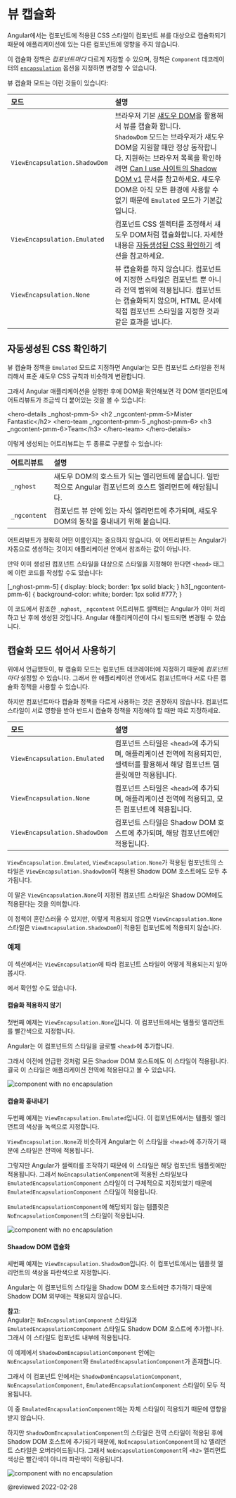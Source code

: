 <!--
# View encapsulation
-->
# 뷰 캡슐화

<!--
In Angular, a component's styles can be encapsulated within the component's host element so that they don't affect the rest of the application.

The `Component`'s decorator provides the [`encapsulation`](api/core/Component#encapsulation) option which can be used to control how the encapsulation is applied on a *per component* basis.

Choose from the following modes:

| Modes                         | Details |
|:---                           |:---     |
| `ViewEncapsulation.ShadowDom` | Angular uses the browser's built-in [Shadow DOM API](https://developer.mozilla.org/docs/Web/Web_Components/Shadow_DOM) to enclose the component's view inside a ShadowRoot \(used as the component's host element\) and apply the provided styles in an isolated manner. <div class="alert is-important"> `ViewEncapsulation.ShadowDom` only works on browsers that have built-in support for the shadow DOM \(see [Can I use - Shadow DOM v1](https://caniuse.com/shadowdomv1)\). Not all browsers support it, which is why the `ViewEncapsulation.Emulated` is the recommended and default mode. </div> |
| `ViewEncapsulation.Emulated`  | Angular modifies the component's CSS selectors so that they are only applied to the component's view and do not affect other elements in the application \(*emulating* Shadow DOM behavior\). For more details, see [Inspecting generated CSS](guide/view-encapsulation#inspect-generated-css).                                                                                                                                                                                                                                                                                                           |
| `ViewEncapsulation.None`      | Angular does not apply any sort of view encapsulation meaning that any styles specified for the component are actually globally applied and can affect any HTML element present within the application. This mode is essentially the same as including the styles into the HTML itself.                                                                                                                                                                                                                                                                                                                   |
-->
Angular에서는 컴포넌트에 적용된 CSS 스타일이 컴포넌트 뷰를 대상으로 캡슐화되기 때문에 애플리케이션에 있는 다른 컴포넌트에 영향을 주지 않습니다.

이 캡슐화 정책은 *컴포넌트마다* 다르게 지정할 수 있으며, 정책은 `Component` 데코레이터의 [`encapsulation`](api/core/Component#encapsulation) 옵션을 지정하면 변경할 수 있습니다.

뷰 캡슐화 모드는 이런 것들이 있습니다:

| 모드                            | 설명                                                                                                                                                                                                                                                                                                                                                  |
|:------------------------------|:----------------------------------------------------------------------------------------------------------------------------------------------------------------------------------------------------------------------------------------------------------------------------------------------------------------------------------------------------|
| `ViewEncapsulation.ShadowDom` | 브라우저 기본 [섀도우 DOM](https://developer.mozilla.org/docs/Web/Web_Components/Shadow_DOM)을 활용해서 뷰를 캡슐화 합니다. <div class="alert is-important"> `ShadowDom` 모드는 브라우저가 섀도우 DOM을 지원할 때만 정상 동작합니다. 지원하는 브라우저 목록을 확인하려면 [Can I use 사이트의 Shadow DOM v1](https://caniuse.com/shadowdomv1) 문서를 참고하세요. 섀도우 DOM은 아직 모든 환경에 사용할 수 없기 때문에 `Emulated` 모드가 기본값입니다. </div> |
| `ViewEncapsulation.Emulated`  | 컴포넌트 CSS 셀렉터를 조정해서 섀도우 DOM처럼 캡슐화합니다. 자세한 내용은 [자동생성된 CSS 확인하기](guide/view-encapsulation#inspect-generated-css) 섹션을 참고하세요.                                                                                                                                                                                                                            |
| `ViewEncapsulation.None`      | 뷰 캡슐화를 하지 않습니다. 컴포넌트에 지정한 스타일은 컴포넌트 뿐 아니라 전역 범위에 적용됩니다. 컴포넌트는 캡슐화되지 않으며, HTML 문서에 직접 컴포넌트 스타일을 지정한 것과 같은 효과를 냅니다.                                                                                                                                                                                                                                   |


<a id="inspect-generated-css"></a>

<!--
## Inspecting generated CSS
-->
## 자동생성된 CSS 확인하기

<!--
When using the emulated view encapsulation, Angular pre-processes all the component's styles so that they are only applied to the component's view.

In the DOM of a running Angular application, elements belonging to components using emulated view encapsulation have some extra attributes attached to them:

<code-example language="html">

&lt;hero-details _nghost-pmm-5&gt;
  &lt;h2 _ngcontent-pmm-5&gt;Mister Fantastic&lt;/h2&gt;
  &lt;hero-team &lowbar;ngcontent-pmm-5 &lowbar;nghost-pmm-6&gt;
    &lt;h3 _ngcontent-pmm-6&gt;Team&lt;/h3&gt;
  &lt;/hero-team&gt;
&lt;/hero-details&gt;

</code-example>

There are two kinds of such attributes:

| Attributes   | Details |
|:---          |:---     |
| `_nghost`    | Are added to elements that enclose a component's view and that would be ShadowRoots in a native Shadow DOM encapsulation. This is typically the case for components' host elements.          |
| `_ngcontent` | Are added to child element within a component's view, those are used to match the elements with their respective emulated ShadowRoots \(host elements with a matching `_nghost` attribute\). |

The exact values of these attributes are a private implementation detail of Angular.
They are automatically generated and you should never refer to them in application code.

They are targeted by the generated component styles, which are injected in the `<head>` section of the DOM:

<code-example format="css" language="css">

[_nghost-pmm-5] {
  display: block;
  border: 1px solid black;
}
h3[_ngcontent-pmm-6] {
  background-color: white;
  border: 1px solid #777;
}

</code-example>

These styles are post-processed so that each CSS selector is augmented with the appropriate `_nghost` or `_ngcontent` attribute.
These modified selectors make sure the styles to be applied to components' views in an isolated and targeted fashion.
-->
뷰 캡슐화 정책을 `Emulated` 모드로 지정하면 Angular는 모든 컴포넌트 스타일을 전처리해서 표준 섀도우 CSS 규칙과 비슷하게 변환합니다.

그래서 Angular 애플리케이션을 실행한 후에 DOM을 확인해보면 각 DOM 엘리먼트에 어트리뷰트가 조금씩 더 붙어있는 것을 볼 수 있습니다:

<code-example language="html">

&lt;hero-details _nghost-pmm-5&gt;
  &lt;h2 _ngcontent-pmm-5&gt;Mister Fantastic&lt;/h2&gt;
  &lt;hero-team &lowbar;ngcontent-pmm-5 &lowbar;nghost-pmm-6&gt;
    &lt;h3 _ngcontent-pmm-6&gt;Team&lt;/h3&gt;
  &lt;/hero-team&gt;
&lt;/hero-details&gt;

</code-example>

이렇게 생성되는 어트리뷰트는 두 종류로 구분할 수 있습니다:

| 어트리뷰트        | 설명                                                                |
|:-------------|:------------------------------------------------------------------|
| `_nghost`    | 섀도우 DOM의 호스트가 되는 엘리먼트에 붙습니다. 일반적으로 Angular 컴포넌트의 호스트 엘리먼트에 해당됩니다. |
| `_ngcontent` | 컴포넌트 뷰 안에 있는 자식 엘리먼트에 추가되며, 섀도우 DOM의 동작을 흉내내기 위해 붙습니다.            |

어트리뷰트가 정확히 어떤 이름인지는 중요하지 않습니다.
이 어트리뷰트는 Angular가 자동으로 생성하는 것이지 애플리케이션 안에서 참조하는 값이 아닙니다.

만약 이미 생성된 컴포넌트 스타일을 대상으로 스타일을 지정해야 한다면 `<head>` 태그에 이런 코드를 작성할 수도 있습니다:

<code-example format="css" language="css">

[_nghost-pmm-5] {
  display: block;
  border: 1px solid black;
}
h3[_ngcontent-pmm-6] {
  background-color: white;
  border: 1px solid #777;
}

</code-example>

이 코드에서 참조한 `_nghost`, `_ngcontent` 어트리뷰트 셀렉터는 Angular가 이미 처리하고 난 후에 생성된 것입니다.
Angular 애플리케이션이 다시 빌드되면 변경될 수 있습니다.


<!--
## Mixing encapsulation modes
-->
## 캡슐화 모드 섞어서 사용하기

<!--
As previously mentioned you specify the encapsulation mode in the Component's decorator on a *per component* basis, this means that within your application you can have different components using different encapsulation strategies.

Although possible, this is not recommended.
If it is really needed you should be aware of how the styles of components using different encapsulation modes will interact with each other:

| Modes                         | Details |
|:---                           |:---     |
| `ViewEncapsulation.Emulated`  | The styles of components are added to the `<head>` of the document, making them available throughout the application, but their selectors only affect elements within their respective components' templates. |
| `ViewEncapsulation.None`      | The styles of components are added to the `<head>` of the document, making them available throughout the application, so are completely global and affect any matching elements within the document.          |
| `ViewEncapsulation.ShadowDom` | The styles of components are only added to the shadow DOM host, ensuring that they only affect elements within their respective components' views.                                                            |

<div class="alert is-helpful">

Styles of `ViewEncapsulation.Emulated` and `ViewEncapsulation.None` components are also added to the shadow DOM host of each `ViewEncapsulation.ShadowDom` component.

This means that styles for components with `ViewEncapsulation.None` will affect matching elements within shadow DOMs.

This approach may seem counter-intuitive at first, but without it a component with `ViewEncapsulation.None` would be rendered differently within a component using `ViewEncapsulation.ShadowDom`, since its styles would not be available.

</div>
-->
위에서 언급했듯이, 뷰 캡슐화 모드는 컴포넌트 데코레이터에 지정하기 때문에 *컴포넌트마다* 설정할 수 있습니다.
그래서 한 애플리케이션 안에서도 컴포넌트마다 서로 다른 캡슐화 정책을 사용할 수 있습니다.

하지만 컴포넌트마다 캡슐화 정책을 다르게 사용하는 것은 권장하지 않습니다.
컴포넌트 스타일이 서로 영향을 받아 반드시 캡슐화 정책을 지정해야 할 때만 따로 지정하세요.

| 모드                            | 설명                                                                         |
|:------------------------------|:---------------------------------------------------------------------------|
| `ViewEncapsulation.Emulated`  | 컴포넌트 스타일은 `<head>`에 추가되며, 애플리케이션 전역에 적용되지만, 셀렉터를 활용해서 해당 컴포넌트 템플릿에만 적용됩니다. |
| `ViewEncapsulation.None`      | 컴포넌트 스타일은 `<head>`에 추가되며, 애플리케이션 전역에 적용되고, 모든 컴포넌트에 적용됩니다.                 |
| `ViewEncapsulation.ShadowDom` | 컴포넌트 스타일은 Shadow DOM 호스트에 추가되며, 해당 컴포넌트에만 적용됩니다.                           |

<div class="alert is-helpful">

`ViewEncapsulation.Emulated`, `ViewEncapsulation.None`가 적용된 컴포넌트의 스타일은 `ViewEncapsulation.ShadowDom`이 적용된 Shadow DOM 호스트에도 모두 추가됩니다.

이 말은 `ViewEncapsulation.None`이 지정된 컴포넌트 스타일은 Shadow DOM에도 적용된다는 것을 의미합니다.

이 정책이 혼란스러울 수 있지만, 이렇게 적용되지 않으면 `ViewEncapsulation.None` 스타일은 `ViewEncapsulation.ShadowDom`이 적용된 컴포넌트에 적용되지 않습니다.

</div>


<!--
### Examples
-->
### 예제

<!--
This section shows examples of how the styling of components with different `ViewEncapsulation` interact.

See the <live-example noDownload></live-example> to try out these components yourself.
-->
이 섹션에서는 `ViewEncapsulation`에 따라 컴포넌트 스타일이 어떻게 적용되는지 알아봅시다.

<live-example noDownload></live-example>에서 확인할 수도 있습니다.


<!--
#### No encapsulation
-->
#### 캡슐화 적용하지 않기

<!--
The first example shows a component that has `ViewEncapsulation.None`.
This component colors its template elements red.

<code-example header="src/app/no-encapsulation.component.ts" path="view-encapsulation/src/app/no-encapsulation.component.ts"></code-example>

Angular adds the styles for this component as global styles to the `<head>` of the document.

As already mentioned Angular also adds the styles to all shadow DOM hosts.
Therefore, the styles are available throughout the whole application.

<div class="lightbox">

<img alt="component with no encapsulation" src="generated/images/guide/view-encapsulation/no-encapsulation.png">

</div>
-->
첫번째 예제는 `ViewEncapsulation.None`입니다.
이 컴포넌트에서는 템플릿 엘리먼트를 빨간색으로 지정합니다.

<code-example header="src/app/no-encapsulation.component.ts" path="view-encapsulation/src/app/no-encapsulation.component.ts"></code-example>

Angular는 이 컴포넌트의 스타일을 글로벌 `<head>`에 추가합니다.

그래서 이전에 언급한 것처럼 모든 Shadow DOM 호스트에도 이 스타일이 적용됩니다.
결국 이 스타일은 애플리케이션 전역에 적용된다고 볼 수 있습니다.

<div class="lightbox">

<img alt="component with no encapsulation" src="generated/images/guide/view-encapsulation/no-encapsulation.png">

</div>


<!--
#### Emulated encapsulation
-->
#### 캡슐화 흉내내기

<!--
The second example shows a component that has `ViewEncapsulation.Emulated`.
This component colors its template elements green.

<code-example header="src/app/emulated-encapsulation.component.ts" path="view-encapsulation/src/app/emulated-encapsulation.component.ts"></code-example>

Similar to `ViewEncapsulation.None`, Angular adds the styles for this component to the `<head>` of the document, but with "scoped" styles.

Therefore, only the elements directly within this component's template will match its styles.
Since the "scoped" styles from the `EmulatedEncapsulationComponent` are very specific, they override the global styles from the `NoEncapsulationComponent`.

In this example, the `EmulatedEncapsulationComponent` contains a `NoEncapsulationComponent`, but `NoEncapsulationComponent` is still styled as expected since the `EmulatedEncapsulationComponent`'s "scoped" styles do not match elements in its template.

<div class="lightbox">

<img alt="component with no encapsulation" src="generated/images/guide/view-encapsulation/emulated-encapsulation.png">

</div>
-->
두번째 예제는 `ViewEncapsulation.Emulated`입니다.
이 컴포넌트에서는 템플릿 엘리먼트의 색상을 녹색으로 지정합니다.

<code-example header="src/app/emulated-encapsulation.component.ts" path="view-encapsulation/src/app/emulated-encapsulation.component.ts"></code-example>

`ViewEncapsulation.None`과 비슷하게 Angular는 이 스타일을 `<head>`에 추가하기 때문에 스타일은 전역에 적용됩니다.

그렇지만 Angular가 셀렉터를 조작하기 때문에 이 스타일은 해당 컴포넌트 템플릿에만 적용됩니다.
그래서 `NoEncapsulationComponent`에 적용된 스타일보다 `EmulatedEncapsulationComponent` 스타일이 더 구체적으로 지정되었기 때문에 `EmulatedEncapsulationComponent` 스타일이 적용됩니다.

`EmulatedEncapsulationComponent`에 해당되지 않는 템플릿은 `NoEncapsulationComponent`의 스타일이 적용됩니다.

<div class="lightbox">

<img alt="component with no encapsulation" src="generated/images/guide/view-encapsulation/emulated-encapsulation.png">

</div>


<!--
#### Shadow DOM encapsulation
-->
#### Shaadow DOM 캡슐화

<!--
The third example shows a component that has `ViewEncapsulation.ShadowDom`.
This component colors its template elements blue.

<code-example header="src/app/shadow-dom-encapsulation.component.ts" path="view-encapsulation/src/app/shadow-dom-encapsulation.component.ts"></code-example>

Angular adds styles for this component only to the shadow DOM host, so they are not visible outside the shadow DOM.

<div class="alert is-helpful">

**NOTE**: <br />
Angular also adds the global styles from the `NoEncapsulationComponent` and `EmulatedEncapsulationComponent` to the shadow DOM host, so those styles are still available to the elements in the template of this component.

</div>

In this example, the `ShadowDomEncapsulationComponent` contains both a `NoEncapsulationComponent` and `EmulatedEncapsulationComponent`.

The styles added by the `ShadowDomEncapsulationComponent` component are available throughout the shadow DOM of this component, and so to both the `NoEncapsulationComponent` and `EmulatedEncapsulationComponent`.

The `EmulatedEncapsulationComponent` has specific "scoped" styles, so the styling of this component's template is unaffected.

But since styles from `ShadowDomEncapsulationComponent` are added to the shadow host after the global styles, the `h2` style overrides the style from the `NoEncapsulationComponent`.
The result is that the `<h2>` element in the `NoEncapsulationComponent` is colored blue rather than red, which may not be what the component's author intended.

<div class="lightbox">

<img alt="component with no encapsulation" src="generated/images/guide/view-encapsulation/shadow-dom-encapsulation.png">

</div>
-->
세번째 예제는 `ViewEncapsulation.ShadowDom`입니다.
이 컴포넌트에서는 템플릿 엘리먼트의 색상을 파란색으로 지정합니다.

<code-example header="src/app/shadow-dom-encapsulation.component.ts" path="view-encapsulation/src/app/shadow-dom-encapsulation.component.ts"></code-example>

Angular는 이 컴포넌트의 스타일을 Shadow DOM 호스트에만 추가하기 때문에 Shadow DOM 외부에는 적용되지 않습니다.

<div class="alert is-helpful">

**참고**: <br />
Angular는 `NoEncapsulationComponent` 스타일과 `EmulatedEncapsulationComponent` 스타일도 Shadow DOM 호스트에 추가합니다.
그래서 이 스타일도 컴포넌트 내부에 적용됩니다.

</div>

이 예제에서 `ShadowDomEncapsulationComponent` 안에는 `NoEncapsulationComponent`와 `EmulatedEncapsulationComponent`가 존재합니다.

그래서 이 컴포넌트 안에서는 `ShadowDomEncapsulationComponent`, `NoEncapsulationComponent`, `EmulatedEncapsulationComponent` 스타일이 모두 적용됩니다.

이 중 `EmulatedEncapsulationComponent`에는 자체 스타일이 적용되기 때문에 영향을 받지 않습니다.

하지만 `ShadowDomEncapsulationComponent`의 스타일은 전역 스타일이 적용된 후에 Shadow DOM 호스트에 추가되기 때문에, `NoEncapsulationComponent`의 `h2` 엘리먼트 스타일은 오버라이드됩니다.
그래서 `NoEncapsulationComponent`의 `<h2>` 엘리먼트 색상은 빨간색이 아니라 파란색이 적용됩니다.

<div class="lightbox">

<img alt="component with no encapsulation" src="generated/images/guide/view-encapsulation/shadow-dom-encapsulation.png">

</div>


<!-- links -->

<!-- external links -->

<!-- end links -->

@reviewed 2022-02-28
